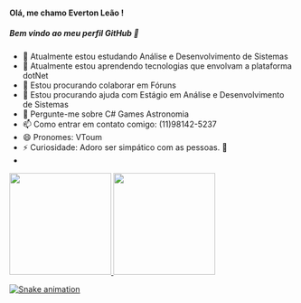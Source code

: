  #### Olá, me chamo Everton Leão ! 
 ##### Bem vindo ao meu perfil GitHub 👋

- 🔭 Atualmente estou estudando Análise e Desenvolvimento de Sistemas
- 🌱 Atualmente estou aprendendo tecnologias que envolvam a plataforma dotNet
- 👯 Estou procurando colaborar em Fóruns
- 🤔 Estou procurando ajuda com Estágio em Análise e Desenvolvimento de Sistemas
- 💬 Pergunte-me sobre C# Games Astronomia
- 📫 Como entrar em contato comigo: (11)98142-5237
- 😄 Pronomes: VToum
- ⚡ Curiosidade: Adoro ser simpático com as pessoas. 🙂
- 
 <div>
 <a href="https://github.com/VToum">
  <img height="180em" src="https://github-readme-stats.vercel.app/api/top-langs/?username=VToum&layout=compact&langs_count=7&theme=dracula"/>
  <img height="180em" src="https://github-readme-stats.vercel.app/api?username=VToum&show_icons=true&theme=dracula&include_all_commits=true&count_private=true"/>
 </div>
  
![Snake animation](https://github.com/VToum/VToum/blob/output/github-contribution-grid-snake.svg)


